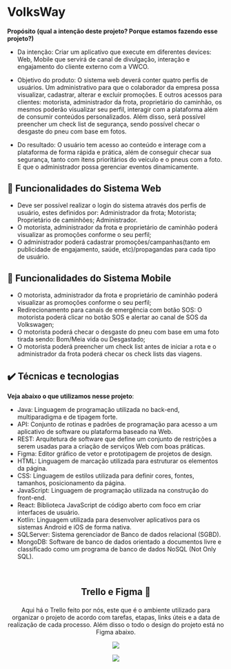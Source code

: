 # VolksWay

**Propósito (qual a intenção deste projeto? Porque estamos fazendo esse projeto?)**

- Da intenção: Criar um aplicativo que execute em diferentes devices: Web, Mobile que servirá de canal de divulgação, interação e engajamento do cliente externo com a VWCO.

- Objetivo do produto: O sistema web deverá conter quatro perfis de usuários. Um administrativo para que o colaborador da empresa possa visualizar, cadastrar, alterar e excluir promoções. E outros acessos para clientes: motorista, administrador da frota, proprietário do caminhão, os mesmos poderão visualizar seu perfil, interagir com a plataforma além de consumir conteúdos personalizados. Além disso, será possível preencher um check list de segurança, sendo possível checar o desgaste do pneu com base em fotos.

- Do resultado: O usuário tem acesso ao conteúdo e interage com a plataforma de forma rápida e prática, além de conseguir checar sua segurança, tanto com itens prioritários do veículo e o pneus com a foto. E que o administrador possa gerenciar eventos dinamicamente.


## 🔨 Funcionalidades do Sistema Web

- Deve ser possível realizar o login do sistema através dos perfis de usuário, estes definidos por: 
    Administrador da frota;
    Motorista;
    Proprietário de caminhões;
    Administrador.
- O motorista, administrador da frota e proprietário de caminhão poderá visualizar as promoções conforme o seu perfil;
- O administrador poderá cadastrar promoções/campanhas(tanto em publicidade de engajamento, saúde, etc)/propagandas para cada tipo de usuário.

## 🔨 Funcionalidades do Sistema Mobile

- O motorista, administrador da frota e proprietário de caminhão poderá visualizar as promoções conforme o seu perfil;
- Redirecionamento para canais de emergência com botão SOS: O motorista poderá clicar no botão SOS e alertar ao canal de SOS da Volkswagen;
- O motorista poderá checar o desgaste do pneu com base em uma foto tirada sendo: Bom/Meia vida ou Desgastado;
- O motorista poderá preencher um check list antes de iniciar a rota e o administrador da frota poderá checar os check lists das viagens.

## ✔️ Técnicas e tecnologias

**Veja abaixo o que utilizamos nesse projeto**:
- Java: Linguagem de programação utilizada no back-end, multiparadigma e de tipagem forte.
- API: Conjunto de rotinas e padrões de programação para acesso a um aplicativo de software ou plataforma baseado na Web.
- REST: Arquitetura de software que define um conjunto de restrições a serem usadas para a criação de serviços Web com boas práticas.
- Figma: Editor gráfico de vetor e prototipagem de projetos de design.
- HTML: Linguagem de marcação utilizada para estruturar os elementos da página.
- CSS: Linguagem de estilos utilizada para definir cores, fontes, tamanhos, posicionamento da página.
- JavaScript: Linguagem de programação utilizada na construção do front-end.
- React: Biblioteca JavaScript de código aberto com foco em criar interfaces de usuário.
- Kotlin: Linguagem utilizada para desenvolver aplicativos para os sistemas Android e iOS de forma nativa.
- SQLServer: Sistema gerenciador de Banco de dados relacional (SGBD).
- MongoDB: Software de banco de dados orientado a documentos livre e classificado como um programa de banco de dados NoSQL (Not Only SQL).

&nbsp;
&nbsp;

## <p align="center">Trello e Figma 📝</p>
<p align="center">Aqui há o Trello feito por nós, este que é o ambiente utilizado para organizar o projeto de acordo com tarefas, etapas, links úteis e a data de realização de cada processo. Além disso o todo o design do projeto está no Figma abaixo.</p>


<p align="center"><a href="https://trello.com/b/CUwwmGUt/grupo-4-volkswagen-code"> <img src="https://img.shields.io/badge/Trello-0052CC?style=for-the-badge&logo=trello&logoColor=white" /> </a></p>

<p align="center"><a href="https://www.figma.com/file/m7Nejy4N7WtVTbImkn7eo2/Design-Alta%2FBaixa-Fidelidade---Grupo-4---Volkswagen-CODE?type=design&node-id=0%3A1&t=nXUioayWJoBPYYN1-1)https://www.figma.com/file/m7Nejy4N7WtVTbImkn7eo2/Design-Alta%2FBaixa-Fidelidade---Grupo-4---Volkswagen-CODE?type=design&node-id=0%3A1&t=nXUioayWJoBPYYN1-1"> <img src="https://img.shields.io/badge/figma-%23F24E1E.svg?style=for-the-badge&logo=figma&logoColor=white))https://img.shields.io/badge/figma-%23F24E1E.svg?style=for-the-badge&logo=figma&logoColor=white" /> </a></p>
